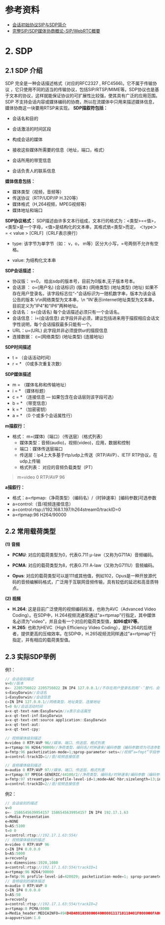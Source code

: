 # 参考资料
- [会话初始协议SIP与SDP简介](https://cloud.tencent.com/developer/news/387488)
- [完整SIP/SDP媒体协商概论-SIP/WebRTC概要](http://www.ctiforum.com/news/guandian/568193.html)

#  2. SDP

## 2.1 SDP 介绍

SDP 完全是一种会话描述格式（对应的RFC2327 , RFC4566)。它不属于传输协议 ，它只使用不同的适当的传输协议，包括SIP/RTSP/MIME等。SDP协议也是基于文本的协议，这样就能保证协议的可扩展性比较强，使其具有广泛的应用范围。SDP 不支持会话内容或媒体编码的协商，所以在流媒体中只用来描述媒体信息，媒体协商这一块要用RTSP来实现。
**SDP描叙符包括：**

- 会话名和目的

- 会话激活的时间区段

- 构成会话的媒体

- 接收这些媒体所需要的信息（地址，端口，格式）

- 会话所用的带宽信息

- 会话负责人的联系信息

**媒体信息包括：**

- 媒体类型（视频，音频等）
- 传送协议（RTP/UDP/IP H.320等）
- 媒体格式（H,264视频，MPEG视频等）
- 媒体地址和端口

**SDP协议格式：**
    SDP描述由许多文本行组成，文本行的格式为：<类型>=<值>，<类型>是一个字母，<值>是结构化的文本串，其格式依<类型>而定。
    ＜type＞ = < value > [CRLF]（CRLF表示换行）

- type: 该字节为单字节（如： v，o， m等）区分大小写，=号两侧不允许有空格。

- value: 为结构化文本串

**SDP会话描述：**

- 协议版： v=0， 给出sdp的版本号，目前为0版本,无子版本号本。
- 会话源 ： o=(用户名) (会话标识) (版本) (网络类型) (地址类型) (地址)
  如果不存在用户登录名，该字段标志位“-”会话标识为一随机数字串，版本为该会话公告的版本 \r\n网络类型为文本串，\n “IN’表示internet地址类型为文本串，目前定义为”IP4”和“IP6”两种地址。
- 会话名： s=(会话名) 每个会话描述必须只有一个会话名。
- 会话信息： i=(会话信息) 此字段并非必须，建议包括进来用于描叙相应会话文字性说明，每个会话描叙最多只能有一个。
- URL：u=(URL) 此字段并非必须提供ur的描叙信息
- 连接数据： c=(网络类型) (地址类型) (连接地址)

**SDP时间描述**

- t = （会话活动时间）
- r = * （0或多次重复次数）

**SDP媒体描述**

- m = （媒体名称和传输地址）
- i = * （媒体标题）
- c = * （连接信息 — 如果包含在会话层则该字段可选）
- b = * （带宽信息）
- k = * （加密密钥）
- a = * （0 个或多个会话属性行）

**m描叙行：**

- 格式： m=(媒体)（端口）（传送层）（格式列表）
  - 媒体类型：音频(audio)，视频(video)，应用，数据和控制
  - 端口：媒体传送层端口
  - 传送层：ip4上大多基于rtp/udp上传送（RTP/AVP）、IETF RTP协议，在udp上传输
  - 格式列表： 对应的音频负载类型（PT）

> m=video 0 RTP/AVP 96

**a描叙行：**

- 格式：a=rtpmap:（净荷类型）（编码名）/（时钟速率）[编码参数]可选参数
- a=control:（音/视频连接信息）
- a=control:rtsp://192.168.1.197/h264stream0/trackID=0
- a=rtpmap:96 H264/90000

## 2.2 常用载荷类型

**(1) 音频**

- **PCMU**: 对应的载荷类型为0，代表G.711 μ-law（又称为G711A）音频编码。

- **PCMA**: 对应的载荷类型为8，代表G.711 A-law（又称为G711U）音频编码。

- **Opus**: 对应的载荷类型可以是111或其他值，例如102，Opus是一种开放源代码的音频编解码格式，广泛用于互联网音频传输，具有较低的延迟和高音质特点。

**(2) 视频**

- **H.264**: 这是目前广泛使用的视频编码标准，也称为AVC（Advanced Video Coding）。在SDP中，H.264视频流通常通过"a=rtpmap"行指定，其中媒体名必须为"video"，并且会有一个对应的载荷类型值，**如96或97等**。
- **H.265**: 也称为HEVC（High Efficiency Video Coding），是H.264的后继者，提供更高的压缩效率。在SDP中，H.265视频流同样通过"a=rtpmap"行指定，并有相应的载荷类型值。

## 2.3 实际SDP举例

例1：

```js
// 会话级别描述
v=0//版本
o=- 2205756022 2205756022 IN IP4 127.0.0.1//不存在用户登录名则用‘-’替代、会话标识、版本、网络类型、地址类型、地址
s=EasyDarwin//会话名
i=EasyDarwin//会话信息
c=IN IP4 127.0.0.1//网络类型、地址类型、连接地址
t=0 0//会话活动时间
a=x-qt-text-nam:EasyDarwin//a表示会话属性
a=x-qt-text-inf:EasyDarwin
a=x-qt-text-cmt:source application::EasyDarwin
a=x-qt-text-aut:
a=x-qt-text-cpy:

// 视频媒体级别描述
m=video 0 RTP/AVP 96//媒体、端口、传送层、格式列表
a=rtpmap:96 H264/90000//净荷类型、编码名/时钟速率/编码参数（编码参数项为可选参数）
a=fmtp:96 packetization-mode=1;sprop-parameter-sets=//视频“a=fmpt”字段参考RFC3984的8.2节
a=control:trackID=1//音/视频连接信息

// 音频媒体级别描述
m=audio 0 RTP/AVP 97//媒体、端口、传送层、格式列表
a=rtpmap:97 MPEG4-GENERIC/44100/2//净荷类型、编码名/时钟速率/编码参数（编码参数项为可选参数）
a=fmtp:97 streamtype=5;profile-level-id=1;mode=AAC-hbr;sizelength=13;indexlength=3;indexdeltalength=3;config=1210//音频“config”参数解析参考RFC3016
a=control:trackID=2//音/视频连接信息
```

例2：

```js
// 会话级别的描述
v=0
o=- 1586545639954157 1586545639954157 IN IP4 192.17.1.63
s=Media Presentation
e=NONE
b=AS:5100
t=0 0
a=control:rtsp://192.17.1.63:554/
// 视频媒体级别的描述
m=video 0 RTP/AVP 96
c=IN IP4 0.0.0.0
b=AS:5000
a=recvonly
a=x-dimensions:1920,1080
a=control:rtsp://192.17.1.63:554/trackID=1
a=rtpmap:96 H264/90000
a=fmtp:96 profile-level-id=420029; packetization-mode=1; sprop-parameter-sets=Z01AKI2NQDwBE/LgLcBAQFAAAD6AAAw1DoYACYFAABfXgu8uNDAATAoAAL68F3lwoA==,aO44gA==
// 音频级别的媒体描述
m=audio 0 RTP/AVP 8
c=IN IP4 0.0.0.0
b=AS:50
a=recvonly
a=control:rtsp://192.17.1.63:554/trackID=2
a=rtpmap:8 PCMA/8000
a=Media_header:MEDIAINFO=494D4B48010300000400000111710110401F000000FA000000000000000000000000000000000000;
a=appversion:1.0
```

